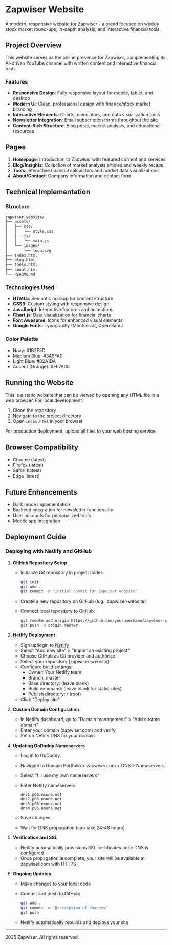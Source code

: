 # Zapwiser Website

A modern, responsive website for Zapwiser - a brand focused on weekly stock market round-ups, in-depth analysis, and interactive financial tools.

## Project Overview

This website serves as the online presence for Zapwiser, complementing its AI-driven YouTube channel with written content and interactive financial tools.

### Features

- **Responsive Design**: Fully responsive layout for mobile, tablet, and desktop
- **Modern UI**: Clean, professional design with finance/stock market branding
- **Interactive Elements**: Charts, calculators, and data visualization tools
- **Newsletter Integration**: Email subscription forms throughout the site
- **Content-Rich Structure**: Blog posts, market analysis, and educational resources

## Pages

1. **Homepage**: Introduction to Zapwiser with featured content and services
2. **Blog/Insights**: Collection of market analysis articles and weekly recaps
3. **Tools**: Interactive financial calculators and market data visualizations
4. **About/Contact**: Company information and contact form

## Technical Implementation

### Structure

```bash
zapwiser_website/
├── assets/
│   ├── css/
│   │   └── style.css
│   ├── js/
│   │   └── main.js
│   └── images/
│       └── logo.svg
├── index.html
├── blog.html
├── tools.html
├── about.html
└── README.md
```

### Technologies Used

- **HTML5**: Semantic markup for content structure
- **CSS3**: Custom styling with responsive design
- **JavaScript**: Interactive features and animations
- **Chart.js**: Data visualization for financial charts
- **Font Awesome**: Icons for enhanced visual elements
- **Google Fonts**: Typography (Montserrat, Open Sans)

### Color Palette

- Navy: #1B2F5D
- Medium Blue: #3A5FA0
- Light Blue: #82A1DA
- Accent (Orange): #FF7A00

## Running the Website

This is a static website that can be viewed by opening any HTML file in a web browser. For local development:

1. Clone the repository
2. Navigate to the project directory
3. Open `index.html` in your browser

For production deployment, upload all files to your web hosting service.

## Browser Compatibility

- Chrome (latest)
- Firefox (latest)
- Safari (latest)
- Edge (latest)

## Future Enhancements

- Dark mode implementation
- Backend integration for newsletter functionality
- User accounts for personalized tools
- Mobile app integration

## Deployment Guide

### Deploying with Netlify and GitHub

1. **GitHub Repository Setup**
   - Initialize Git repository in project folder:

     ```bash
     git init
     git add .
     git commit -m "Initial commit for Zapwiser website"
     ```

   - Create a new repository on GitHub (e.g., zapwiser-website)
   - Connect local repository to GitHub:

     ```bash
     git remote add origin https://github.com/yourusername/zapwiser-website.git
     git push -u origin master
     ```

2. **Netlify Deployment**
   - Sign up/login to [Netlify](https://www.netlify.com/)
   - Select "Add new site" > "Import an existing project"
   - Choose GitHub as Git provider and authorize
   - Select your repository (zapwiser-website)
   - Configure build settings:
     - Owner: Your Netlify team
     - Branch: master
     - Base directory: (leave blank)
     - Build command: (leave blank for static sites)
     - Publish directory: / (root)
   - Click "Deploy site"

3. **Custom Domain Configuration**
   - In Netlify dashboard, go to "Domain management" > "Add custom domain"
   - Enter your domain (zapwiser.com) and verify
   - Set up Netlify DNS for your domain

4. **Updating GoDaddy Nameservers**
   - Log in to GoDaddy
   - Navigate to Domain Portfolio > zapwiser.com > DNS > Nameservers
   - Select "I'll use my own nameservers"
   - Enter Netlify nameservers:

     ```text
     dns1.p06.nsone.net
     dns2.p06.nsone.net
     dns3.p06.nsone.net
     dns4.p06.nsone.net
     ```

   - Save changes
   - Wait for DNS propagation (can take 24-48 hours)

5. **Verification and SSL**
   - Netlify automatically provisions SSL certificates once DNS is configured
   - Once propagation is complete, your site will be available at zapwiser.com with HTTPS

6. **Ongoing Updates**
   - Make changes to your local code
   - Commit and push to GitHub:

     ```bash
     git add .
     git commit -m "Description of changes"
     git push
     ```

   - Netlify automatically rebuilds and deploys your site

---

 2025 Zapwiser. All rights reserved.
